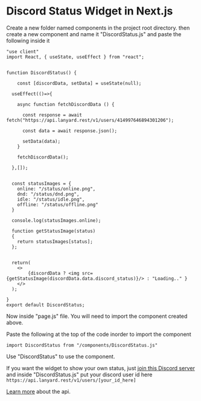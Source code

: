 # Discord Status Widget in Next.js

Create a new folder named components in the project root directory.
then create a new component and name it "DiscordStatus.js" and paste the following inside it

```
"use client"
import React, { useState, useEffect } from "react";


function DiscordStatus() {

    const [discordData, setData] = useState(null);

  useEffect(()=>{

    async function fetchDiscordData () {
  
      const response = await fetch("https://api.lanyard.rest/v1/users/414997646894301206");
      
      const data = await response.json();
          
      setData(data);
    }

    fetchDiscordData();

  },[]);
  

  const statusImages = {
    online: "/status/online.png",
    dnd: "/status/dnd.png",
    idle: "/status/idle.png",
    offline: "/status/offline.png"
  }

  console.log(statusImages.online);

  function getStatusImage(status)
  {
    return statusImages[status];
  };

    
  return(
    <>
        {discordData ? <img src={getStatusImage(discordData.data.discord_status)}/> : "Loading.." }
    </>
  );

}
export default DiscordStatus;
```

Now inside "page.js" file. You will need to import the component created above.

Paste the following at the top of the code inorder to import the component
```
import DiscordStatus from "/components/DiscordStatus.js"
```

Use "DiscordStatus" to use the component.

If you want the widget to show your own status, just [join this Discord server](https://discord.gg/UrXF2cfJ7F)
and inside "DiscordStatus.js" put your discord user id here ```https://api.lanyard.rest/v1/users/[your_id_here]```

[Learn more](https://github.com/Phineas/lanyard?tab=readme-ov-file) about the api.
